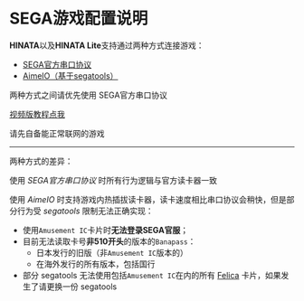 # SEGA游戏配置说明

**HINATA**以及**HINATA Lite**支持通过两种方式连接游戏：
* [SEGA官方串口协议](serial.md)
* [AimeIO（基于segatools）](aimeio.md)

两种方式之间请优先使用 SEGA官方串口协议

[视频版教程点我](https://www.bilibili.com/video/BV1VQCUYyEGA/)

请先自备能正常联网的游戏
***

两种方式的差异：

使用 *SEGA官方串口协议* 时所有行为逻辑与官方读卡器一致

使用 *AimeIO* 时支持游戏内热插拔读卡器，读卡速度相比串口协议会稍快，但是部分行为受 *segatools* 限制无法正确实现：

* 使用`Amusement IC`卡片时**无法登录SEGA官服**；
* 目前无法读取卡号**非510开头**的版本的`Banapass`：
  * 日本发行的旧版（非`Amusement IC`版本的）
  * 在海外发行的所有版本，包括国行
* 部分 segatools 无法使用包括`Amusement IC`在内的所有 [Felica](https://zh.wikipedia.org/wiki/FeliCa) 卡片，如果发生了请更换一份 segatools
